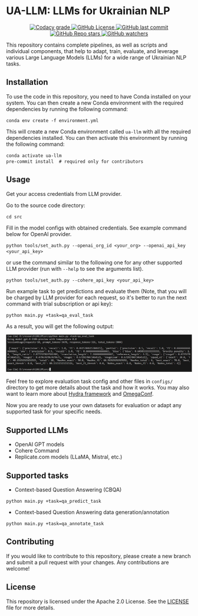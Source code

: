 # UA-LLM: LLMs for Ukrainian NLP

<p align="center">
    <a href="#">
        <img alt="Codacy grade" src="https://app.codacy.com/project/badge/Grade/3a0e78374a8147ee8ba54534f26a62ec">
    </a>
    <a href="#">
        <img alt="GitHub License" src="https://img.shields.io/github/license/NLPForUA/UA-LLM">
    </a>
    <a href="#">
       <img alt="GitHub last commit" src="https://img.shields.io/github/last-commit/NLPForUA/UA-LLM">
    </a>
    <a href="#">
        <img alt="GitHub Repo stars" src="https://img.shields.io/github/stars/NLPForUA/UA-LLM?style=social">
    </a>
    <a href="#">
       <img alt="GitHub watchers" src="https://img.shields.io/github/watchers/NLPForUA/UA-LLM?style=social">
    </a>
</p>

This repository contains complete pipelines, as well as scripts and individual components, that help to adapt, train, evaluate, and leverage various Large Language Models (LLMs) for a wide range of Ukrainian NLP tasks.

## Installation

To use the code in this repository, you need to have Conda installed on your system. You can then create a new Conda environment with the required dependencies by running the following command:

```
conda env create -f environment.yml
```

This will create a new Conda environment called `ua-llm` with all the required dependencies installed. You can then activate this environment by running the following command:

```
conda activate ua-llm
pre-commit install  # required only for contributors
```

## Usage

Get your access credentials from LLM provider.

Go to the source code directory:
```
cd src
```

Fill in the model configs with obtained credentials. See example command below for OpenAI provider.
```
python tools/set_auth.py --openai_org_id <your_org> --openai_api_key <your_api_key>
```
or use the command similar to the following one for any other supported LLM provider (run with `--help` to see the arguments list).
```
python tools/set_auth.py --cohere_api_key <your_api_key>
```

Run example task to get predictions and evaluate them (Note, that you will be charged by LLM provider for each request, so it's better to run the next command with trial subscription or api key):
```
python main.py +task=qa_eval_task
```
As a result, you will get the following output:

![eval_task](resrc/eval_task.jpg)

Feel free to explore evaluation task config and other files in `configs/` directory to get more details about the task and how it works. You may also want to learn more about [Hydra framework](https://hydra.cc/docs/intro/) and [OmegaConf](https://omegaconf.readthedocs.io/en/2.3_branch/).

Now you are ready to use your own datasets for evaluation or adapt any supported task for your specific needs.

## Supported LLMs

-   OpenAI GPT models
-   Cohere Command
-   Replicate.com models (LLaMA, Mistral, etc.)

## Supported tasks

-   Context-based Question Answering (CBQA)
```
python main.py +task=qa_predict_task
```
-   Context-based Question Answering data generation/annotation
```
python main.py +task=qa_annotate_task
```

## Contributing

If you would like to contribute to this repository, please create a new branch and submit a pull request with your changes. Any contributions are welcome!

## License

This repository is licensed under the Apache 2.0 License. See the [LICENSE](LICENSE) file for more details.
